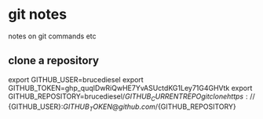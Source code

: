 # git notes
notes on git commands etc

## clone a repository
export GITHUB_USER=brucediesel
export GITHUB_TOKEN=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
export GITHUB_REPOSITORY=brucediesel/${GITHUB_CURRENTREPO}
git clone https://${GITHUB_USER}:${GITHUB_TOKEN}@github.com/${GITHUB_REPOSITORY}